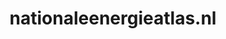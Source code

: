 ---
layout: post
title:  "nationaleenergieatlas.nl"
internal_url:  "/dutchgov/nationaleenergieatlas.nl.html"
subdomains_count: 3
all_subdomains_count: 5
urls_count: 2
ssl_rank: 0
http_rank: 65
url_link: /data/nationaleenergieatlas.nl/urls.txt
all_subdomains_link: /data/nationaleenergieatlas.nl/all_subdomains.txt
subdomains_link: /data/nationaleenergieatlas.nl/subdomains.txt
categories: dutchgov
---